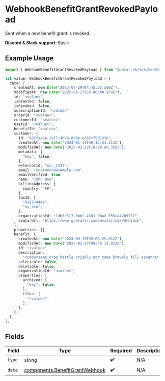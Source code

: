 # WebhookBenefitGrantRevokedPayload

Sent when a new benefit grant is revoked.

**Discord & Slack support:** Basic

## Example Usage

```typescript
import { WebhookBenefitGrantRevokedPayload } from "@polar-sh/sdk/models/components/webhookbenefitgrantrevokedpayload.js";

let value: WebhookBenefitGrantRevokedPayload = {
  data: {
    createdAt: new Date("2023-07-29T04:45:25.500Z"),
    modifiedAt: new Date("2025-05-17T08:48:08.970Z"),
    id: "<value>",
    isGranted: false,
    isRevoked: false,
    subscriptionId: "<value>",
    orderId: "<value>",
    customerId: "<value>",
    userId: "<value>",
    benefitId: "<value>",
    customer: {
      id: "992fae2a-2a17-4b7a-8d9e-e287cf90131b",
      createdAt: new Date("2024-01-11T00:13:53.113Z"),
      modifiedAt: new Date("2025-03-12T10:20:40.365Z"),
      metadata: {
        "key": false,
      },
      externalId: "usr_1337",
      email: "customer@example.com",
      emailVerified: true,
      name: "John Doe",
      billingAddress: {
        country: "FR",
      },
      taxId: [
        "911144442",
        "us_ein",
      ],
      organizationId: "1dbfc517-0bbf-4301-9ba8-555ca42b9737",
      avatarUrl: "https://www.gravatar.com/avatar/xxx?d=blank",
    },
    properties: {},
    benefit: {
      createdAt: new Date("2024-09-15T09:06:29.012Z"),
      modifiedAt: new Date("2025-01-27T04:45:11.023Z"),
      id: "<value>",
      description:
        "cumbersome drag battle briskly nor tame bravely fill essence",
      selectable: false,
      deletable: false,
      organizationId: "<value>",
      properties: {
        archived: {
          "key": false,
        },
        files: [
          "<value>",
        ],
      },
    },
  },
};
```

## Fields

| Field                                                                            | Type                                                                             | Required                                                                         | Description                                                                      | Example                                                                          |
| -------------------------------------------------------------------------------- | -------------------------------------------------------------------------------- | -------------------------------------------------------------------------------- | -------------------------------------------------------------------------------- | -------------------------------------------------------------------------------- |
| `type`                                                                           | *string*                                                                         | :heavy_check_mark:                                                               | N/A                                                                              | benefit_grant.revoked                                                            |
| `data`                                                                           | [components.BenefitGrantWebhook](../../models/components/benefitgrantwebhook.md) | :heavy_check_mark:                                                               | N/A                                                                              |                                                                                  |